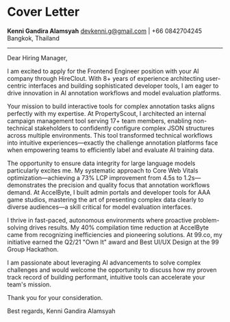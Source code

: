 # Cover Letter

**Kenni Gandira Alamsyah**
devkenni.g@gmail.com | +66 0842704245
Bangkok, Thailand

---

Dear Hiring Manager,

I am excited to apply for the Frontend Engineer position with your AI company through HireClout. With 8+ years of experience architecting user-centric interfaces and building sophisticated developer tools, I am eager to drive innovation in AI annotation workflows and model evaluation platforms.

Your mission to build interactive tools for complex annotation tasks aligns perfectly with my expertise. At PropertyScout, I architected an internal campaign management tool serving 17+ team members, enabling non-technical stakeholders to confidently configure complex JSON structures across multiple environments. This tool transformed technical workflows into intuitive experiences—exactly the challenge annotation platforms face when empowering teams to efficiently label and evaluate AI training data.

The opportunity to ensure data integrity for large language models particularly excites me. My systematic approach to Core Web Vitals optimization—achieving a 73% LCP improvement from 4.5s to 1.2s—demonstrates the precision and quality focus that annotation workflows demand. At AccelByte, I built admin portals and developer tools for AAA game studios, mastering the art of presenting complex data clearly to diverse audiences—a skill critical for model evaluation interfaces.

I thrive in fast-paced, autonomous environments where proactive problem-solving drives results. My 40% compilation time reduction at AccelByte came from recognizing inefficiencies and pioneering solutions. At 99.co, my initiative earned the Q2/21 "Own It" award and Best UI/UX Design at the 99 Group Hackathon.

I am passionate about leveraging AI advancements to solve complex challenges and would welcome the opportunity to discuss how my proven track record of building performant, intuitive tools can accelerate your team's mission.

Thank you for your consideration.

Best regards,
Kenni Gandira Alamsyah
